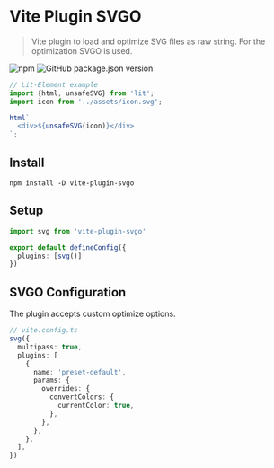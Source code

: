 # Vite Plugin SVGO

> Vite plugin to load and optimize SVG files as raw string. For the optimization SVGO is used.

![npm](https://img.shields.io/npm/dt/vite-plugin-svgo?style=flat-square)
![GitHub package.json version](https://img.shields.io/github/package-json/v/r3dDoX/vite-plugin-svgo?color=brightgreen&style=flat-square)

```typescript
// Lit-Element example
import {html, unsafeSVG} from 'lit';
import icon from '../assets/icon.svg';

html`
  <div>${unsafeSVG(icon)}</div>
`;
```

## Install

```
npm install -D vite-plugin-svgo
```

## Setup

```typescript
import svg from 'vite-plugin-svgo'

export default defineConfig({
  plugins: [svg()]
})
```

## SVGO Configuration

The plugin accepts custom optimize options.

```typescript
// vite.config.ts
svg({
  multipass: true,
  plugins: [
    {
      name: 'preset-default',
      params: {
        overrides: {
          convertColors: {
            currentColor: true,
          },
        },
      },
    },
  ],
})
```
